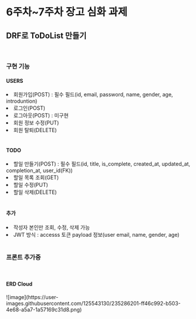 <h1>6주차~7주차 장고 심화 과제</h1>
<h2> DRF로 ToDoList 만들기</h2>
<br>
<h3>구현 기능</h3>
<h4>USERS</h4>
<li>회원가입(POST) : 필수 필드(id, email, password, name, gender, age, introduntion)</li>
<li>로그인(POST)</li>
<li>로그아웃(POST) : 미구현</li>
<li>회원 정보 수정(PUT)</li>
<li>회원 탈퇴(DELETE)</li>
<br>
<h4>TODO</h4>
<li>할일 만들기(POST) : 필수 필드(id, title, is_complete, created_at, updated_at, completion_at, user_id(FK))</li>
<li>할일 목록 조회(GET)</li>
<li>할일 수정(PUT)</li>
<li>할일 삭제(DELETE)</li>
<br>
<h4>추가</h4>
<li>작성자 본인만 조회, 수정, 삭제 가능</li>
<li>JWT 방식 : accesss 토큰 payload 정보(user email, name, gender, age)</li>
<br>
<h3>프론트 추가중</h4>
<br>
<h4>ERD Cloud</h4>
![image](https://user-images.githubusercontent.com/125543130/235286201-ff46c992-b503-4e68-a5a7-1a57169c31d8.png)

